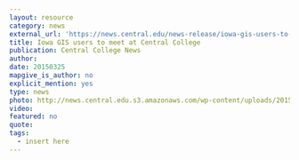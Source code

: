 ```yaml
---
layout: resource
category: news
external_url: 'https://news.central.edu/news-release/iowa-gis-users-to-meet-at-central-college'
title: Iowa GIS users to meet at Central College
publication: Central College News
author: 
date: 20150325
mapgive_is_author: no
explicit_mention: yes
type: news
photo: http://news.central.edu.s3.amazonaws.com/wp-content/uploads/2015/03/jjk_map_n_am-300x224.jpg
video:
featured: no
quote:
tags:
  - insert here
---
```

